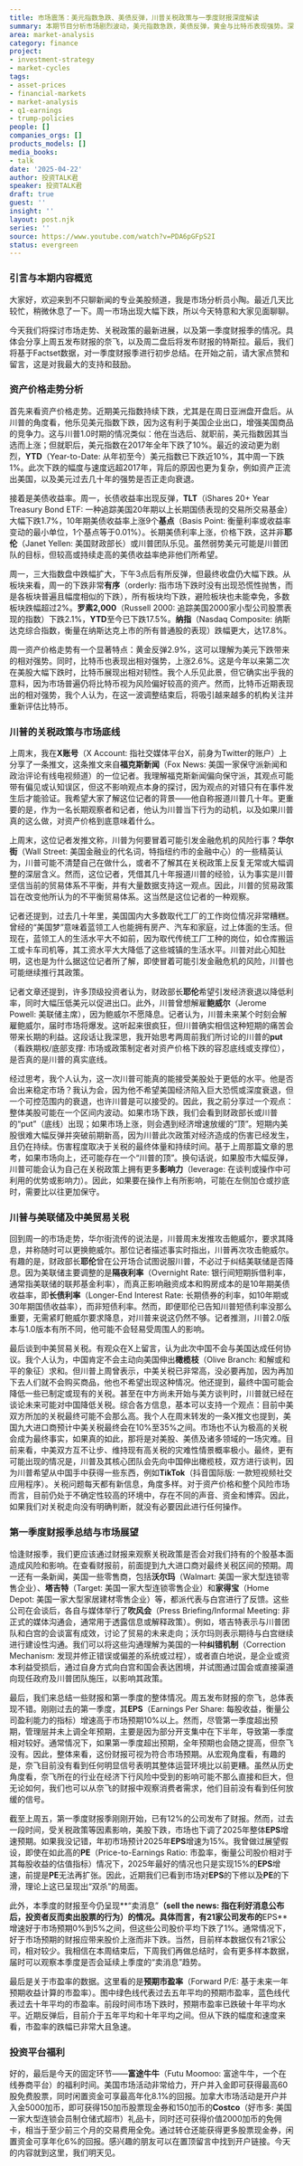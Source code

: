 ```yaml
---
title: 市场震荡：美元指数急跌、美债反弹，川普关税政策与一季度财报深度解读
summary: 本期节目分析市场剧烈波动，美元指数急跌，美债反弹，黄金与比特币表现强势。深入解读川普的关税政策与对美联储的看法，并总结一季度财报季。
area: market-analysis
category: finance
project:
- investment-strategy
- market-cycles
tags:
- asset-prices
- financial-markets
- market-analysis
- q1-earnings
- trump-policies
people: []
companies_orgs: []
products_models: []
media_books:
- talk
date: '2025-04-22'
author: 投资TALK君
speaker: 投资TALK君
draft: true
guest: ''
insight: ''
layout: post.njk
series: ''
source: https://www.youtube.com/watch?v=PDA6pGFpS2I
status: evergreen
---
```

### 引言与本期内容概览

大家好，欢迎来到不只聊新闻的专业美股频道，我是市场分析员小陶。最近几天比较忙，稍微休息了一下。周一市场出现大幅下跌，所以今天特意和大家见面聊聊。

今天我们将探讨市场走势、关税政策的最新进展，以及第一季度财报季的情况。具体会分享上周五发布财报的奈飞，以及周二盘后将发布财报的特斯拉。最后，我们将基于Factset数据，对一季度财报季进行初步总结。在开始之前，请大家点赞和留言，这是对我最大的支持和鼓励。

### 资产价格走势分析

首先来看资产价格走势。近期美元指数持续下跌，尤其是在周日亚洲盘开盘后。从川普的角度看，他乐见美元指数下跌，因为这有利于美国企业出口，增强美国商品的竞争力。这与川普1.0时期的情况类似：他在当选后、就职前，美元指数因其当选而上涨；但就职后，美元指数在2017年全年下跌了10%。最近的波动更为剧烈，**YTD**（Year-to-Date: 从年初至今）美元指数已下跌近10%，其中周一下跌1%。此次下跌的幅度与速度远超2017年，背后的原因也更为复杂，例如资产正流出美国，以及美元过去几十年的强势是否正走向衰退。

接着是美债收益率。周一，长债收益率出现反弹，**TLT**（iShares 20+ Year Treasury Bond ETF: 一种追踪美国20年期以上长期国债表现的交易所交易基金）大幅下跌1.7%，10年期美债收益率上涨9个**基点**（Basis Point: 衡量利率或收益率变动的最小单位，1个基点等于0.01%）。长期美债利率上涨，价格下跌，这并非**耶伦**（Janet Yellen: 美国财政部长）或川普团队乐见。虽然弱势美元可能是川普团队的目标，但较高或持续走高的美债收益率绝非他们所希望。

周一，三大指数盘中跌幅扩大，下午3点后有所反弹，但最终收盘仍大幅下跌。从板块来看，周一的下跌非常**有序**（orderly: 指市场下跌时没有出现恐慌性抛售，而是各板块普遍且幅度相似的下跌），所有板块均下跌，避险板块也未能幸免，多数板块跌幅超过2%。**罗素2,000**（Russell 2000: 追踪美国2000家小型公司股票表现的指数）下跌2.1%，**YTD**至今已下跌17.5%。**纳指**（Nasdaq Composite: 纳斯达克综合指数，衡量在纳斯达克上市的所有普通股的表现）跌幅更大，达17.8%。

周一资产价格走势有一个显著特点：黄金反弹2.9%，这可以理解为美元下跌带来的相对强势。同时，比特币也表现出相对强势，上涨2.6%。这是今年以来第二次在美股大幅下跌时，比特币展现出相对韧性。我个人乐见此景，但它确实出乎我的意料，因为市场普遍仍将比特币视为风险偏好较高的资产。然而，比特币近期表现出的相对强势，我个人认为，在这一波调整结束后，将吸引越来越多的机构关注并重新评估比特币。

### 川普的关税政策与市场底线

上周末，我在**X账号**（X Account: 指社交媒体平台X，前身为Twitter的账户）上分享了一条推文，这条推文来自**福克斯新闻**（Fox News: 美国一家保守派新闻和政治评论有线电视频道）的一位记者。我理解福克斯新闻偏向保守派，其观点可能带有偏见或认知误区，但这不影响观点本身的探讨，因为观点的对错只有在事件发生后才能验证。我希望大家了解这位记者的背景——他自称报道川普几十年。更重要的是，作为一名长期观察者和记者，他认为川普当下行为的动机，以及如果川普真的这么做，对资产价格到底意味着什么。

上周末，这位记者发推文称，川普为何要冒着可能引发金融危机的风险行事？**华尔街**（Wall Street: 美国金融业的代名词，特指纽约市的金融中心）的一些精英认为，川普可能不清楚自己在做什么，或者不了解其在关税政策上反复无常或大幅调整的深层含义。然而，这位记者，凭借其几十年报道川普的经验，认为事实是川普坚信当前的贸易体系不平衡，并有大量数据支持这一观点。因此，川普的贸易政策旨在改变他所认为的不平衡贸易体系。这当然是这位记者的一种观察。

记者还提到，过去几十年里，美国国内大多数取代工厂的工作岗位情况非常糟糕。曾经的“美国梦”意味着蓝领工人也能拥有房产、汽车和家庭，过上体面的生活。但现在，蓝领工人的生活水平大不如前，因为取代传统工厂工种的岗位，如仓库搬运工或卡车司机等，其工资水平大大降低了这些城镇的生活水平。川普对此心知肚明，这也是为什么据这位记者所了解，即使冒着可能引发金融危机的风险，川普也可能继续推行其政策。

记者文章还提到，许多顶级投资者认为，财政部长**耶伦**希望引发经济衰退以降低利率，同时大幅压低美元以促进出口。此外，川普曾想解雇**鲍威尔**（Jerome Powell: 美联储主席），因为鲍威尔不愿降息。记者认为，川普未来某个时刻会解雇鲍威尔，届时市场将爆发。这听起来很疯狂，但川普确实相信这种短期的痛苦会带来长期的利益。这段话让我深思，我开始思考两周前我们所讨论的川普的**put**（看跌期权/底部支撑: 市场或政策制定者对资产价格下跌的容忍底线或支撑位），是否真的是川普的真实底线。

经过思考，我个人认为，这一次川普可能真的能接受美股处于更低的水平。他是否会出来稳定市场？我认为会，因为他不希望美国经济陷入巨大恐慌或深度衰退，但一个可控范围内的衰退，也许川普是可以接受的。因此，我之前分享过一个观点：整体美股可能在一个区间内波动。如果市场下跌，我们会看到财政部长或川普的“put”（底线）出现；如果市场上涨，则会遇到经济增速放缓的“顶”。短期内美股很难大幅反弹并突破前期新高，因为川普此次政策对经济造成的伤害已经发生，且仍在持续。伤害程度取决于关税的最终体量和持续时间。基于上周那篇文章的思考，如果市场向上，还可能存在一个“川普的顶”。换句话说，如果股市大幅反弹，川普可能会认为自己在关税政策上拥有更多**影响力**（leverage: 在谈判或操作中可利用的优势或影响力）。因此，如果要在操作上有所影响，可能在左侧加仓或抄底时，需要比以往更加保守。

### 川普与美联储及中美贸易关税

回到周一的市场走势，华尔街流传的说法是，川普周末发推攻击鲍威尔，要求其降息，并称随时可以更换鲍威尔。那位记者描述事实时指出，川普再次攻击鲍威尔。有趣的是，财政部长**耶伦**曾在公开场合试图说服川普，不必过于纠结美联储是否降息。因为美联储主要调整的是**隔夜利率**（Overnight Rate: 银行间短期拆借利率，通常指美联储的联邦基金利率），而真正影响融资成本和购房成本的是10年期美债收益率，即**长债利率**（Longer-End Interest Rate: 长期债券的利率，如10年期或30年期国债收益率），而非短债利率。然而，即便耶伦已告知川普短债利率没那么重要，无需紧盯鲍威尔要求降息，对川普来说这仍然不够。记者推测，川普2.0版本与1.0版本有所不同，他可能不会轻易受周围人的影响。

最后谈到中美贸易关税。有观众在X上留言，认为此次中国不会与美国达成任何协议。我个人认为，中国肯定不会主动向美国伸出**橄榄枝**（Olive Branch: 和解或和平的象征）求和。但川普上周曾表示，中美关税已非常高，没必要再加，因为再加下去人们就不会购买商品，他也不希望出现这种情况。他还提到，最终中国可能会降低一些已制定或现有的关税。甚至在中方尚未开始与美方谈判时，川普就已经在谈论未来可能对中国降低关税。综合各方信息，基本可以支持一个观点：目前中美双方所加的关税最终可能不会那么高。我个人在周末转发的一条X推文也提到，美国九大进口商预计中美关税最终会在10%至35%之间。市场也不认为极高的关税会成为最终事实，如果真的如此，那将是对美股、美债及诸多领域的一场灾难。目前来看，中美双方互不让步、维持现有高关税的灾难性情景概率极小。最终，更有可能出现的情况是，川普及其核心团队会先向中国伸出橄榄枝，双方进行谈判，因为川普希望从中国手中获得一些东西，例如**TikTok**（抖音国际版: 一款短视频社交应用程序）。关税问题每天都有新信息，角度多样。对于资产价格和整个风险市场而言，目前仍处于不确定性较高的环境中，存在不同的声音、资金和博弈。因此，如果我们对关税走向没有明确判断，就没有必要因此进行任何操作。

### 第一季度财报季总结与市场展望

恰逢财报季，我们更应该通过财报来观察关税政策是否会对我们持有的个股基本面造成风险和影响。在查看财报前，前面提到九大进口商对最终关税区间的预期。周一还有一条新闻，美国一些零售商，包括**沃尔玛**（Walmart: 美国一家大型连锁零售企业）、**塔吉特**（Target: 美国一家大型连锁零售企业）和**家得宝**（Home Depot: 美国一家大型家居建材零售企业）等，都派代表与白宫进行了反馈。这些公司在会谈后，各自与媒体举行了**吹风会**（Press Briefing/Informal Meeting: 非正式的媒体沟通会，通常用于透露信息或解释政策）。例如，塔吉特表示与川普团队和白宫的会谈富有成效，讨论了贸易的未来走向；沃尔玛则表示期待与白宫继续进行建设性沟通。我们可以将这些沟通理解为美国的一种**纠错机制**（Correction Mechanism: 发现并修正错误或偏差的系统或过程），或者直白地说，是企业或资本利益受损后，通过自身方式向白宫和国会表达困境，并试图通过国会或直接渠道向现任政府及川普团队施压，以影响其政策。

最后，我们来总结一些财报和第一季度的整体情况。周五发布财报的奈飞，总体表现不错。刚刚过去的第一季度，其**EPS**（Earnings Per Share: 每股收益，衡量公司盈利能力的指标）增速高于市场预期10%以上。然而，尽管第一季度超出预期，管理层并未上调全年预期，主要是因为部分开支集中在下半年，导致第一季度相对较好。通常情况下，如果第一季度超出预期，全年预期也会随之提高，但奈飞没有。因此，整体来看，这份财报可视为符合市场预期。从宏观角度看，有趣的是，奈飞目前没有看到任何明显信号表明其整体运营环境比以前更糟。虽然从历史角度看，奈飞所在的行业在经济下行风险中受到的影响可能不那么直接和巨大，但无论如何，我们也可以从奈飞的财报中观察消费者需求，他们目前没有看到任何放缓的信号。

截至上周五，第一季度财报季刚刚开始，已有12%的公司发布了财报。然而，过去一段时间，受关税政策等因素影响，美股下跌，市场也下调了2025年整体**EPS**增速预期。如果我没记错，年初市场预计2025年**EPS**增速为15%。我曾做过展望假设，即使在如此高的**PE**（Price-to-Earnings Ratio: 市盈率，衡量公司股价相对于其每股收益的估值指标）情况下，2025年最好的情况也只是实现15%的**EPS**增速，前提是**PE**无法再扩张。因此，近期我们已看到市场对**EPS**的下修以及**PE**的下滑，理论上这已呈现出“双杀”的局面。

此外，本季度的财报至今仍呈现**“卖消息”**（sell the news: 指在利好消息公布后，投资者反而卖出股票的行为）的情况。具体而言，有21家公司发布的**EPS**增速好于市场预期0%到5%之间，但这些公司股价平均下跌了1%。通常情况下，好于市场预期的财报应带来股价上涨而非下跌。当然，目前样本数据仅有21家公司，相对较少。我相信在本周结束后，下周我们再做总结时，会有更多样本数据，届时可以观察本季度是否会延续上季度的“卖消息”趋势。

最后是关于市盈率的数据。这里看的是**预期市盈率**（Forward P/E: 基于未来一年预期收益计算的市盈率）。图中绿色线代表过去五年平均的预期市盈率，蓝色线代表过去十年平均的市盈率。前段时间市场下跌时，预期市盈率已跌破十年平均水平。近期反弹后，目前介于五年平均和十年平均之间。但从下跌的幅度和速度来看，市盈率的跌幅已非常大且急速。

### 投资平台福利

好的，最后是今天的固定环节——**富途牛牛**（Futu Moomoo: 富途牛牛，一个在线券商平台）的福利时间。美国市场活动非常给力，开户并入金即可获得最高60股免费股票，同时闲置资金可享最高年化8.1%的回报。加拿大市场活动是开户并入金5000加币，即可获得150加币股票现金券和150加币的**Costco**（好市多: 美国一家大型连锁会员制仓储式超市）礼品卡，同时还可获得价值2000加币的免佣卡，相当于至少前三个月的交易费用全免。通过转仓还能获得更多股票现金券，闲置资金可享年化6%的回报。感兴趣的朋友可以在置顶留言中找到开户链接。今天的内容就到这里，我们明天见。